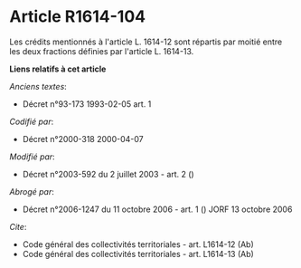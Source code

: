 # Article R1614-104

Les crédits mentionnés à l'article L. 1614-12 sont répartis par moitié entre les deux fractions définies par l'article L.
1614-13.

**Liens relatifs à cet article**

_Anciens textes_:

  - Décret n°93-173 1993-02-05 art. 1

_Codifié par_:

  - Décret n°2000-318 2000-04-07

_Modifié par_:

  - Décret n°2003-592 du 2 juillet 2003 - art. 2 ()

_Abrogé par_:

  - Décret n°2006-1247 du 11 octobre 2006 - art. 1 () JORF 13 octobre 2006

_Cite_:

  - Code général des collectivités territoriales - art. L1614-12 (Ab)
  - Code général des collectivités territoriales - art. L1614-13 (Ab)
